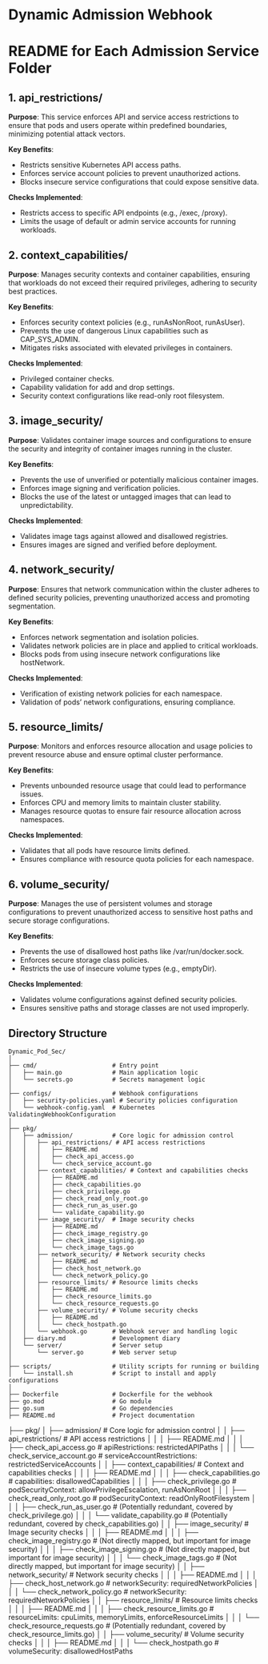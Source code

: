 # Dynamic Admission Webhook

# README for Each Admission Service Folder

## 1. api_restrictions/

**Purpose**: This service enforces API and service access restrictions to ensure that pods and users operate within predefined boundaries, minimizing potential attack vectors.

**Key Benefits**:
- Restricts sensitive Kubernetes API access paths.
- Enforces service account policies to prevent unauthorized actions.
- Blocks insecure service configurations that could expose sensitive data.

**Checks Implemented**:
- Restricts access to specific API endpoints (e.g., /exec, /proxy).
- Limits the usage of default or admin service accounts for running workloads.

## 2. context_capabilities/

**Purpose**: Manages security contexts and container capabilities, ensuring that workloads do not exceed their required privileges, adhering to security best practices.

**Key Benefits**:
- Enforces security context policies (e.g., runAsNonRoot, runAsUser).
- Prevents the use of dangerous Linux capabilities such as CAP_SYS_ADMIN.
- Mitigates risks associated with elevated privileges in containers.

**Checks Implemented**:
- Privileged container checks.
- Capability validation for add and drop settings.
- Security context configurations like read-only root filesystem.

## 3. image_security/

**Purpose**: Validates container image sources and configurations to ensure the security and integrity of container images running in the cluster.

**Key Benefits**:
- Prevents the use of unverified or potentially malicious container images.
- Enforces image signing and verification policies.
- Blocks the use of the latest or untagged images that can lead to unpredictability.

**Checks Implemented**:
- Validates image tags against allowed and disallowed registries.
- Ensures images are signed and verified before deployment.

## 4. network_security/

**Purpose**: Ensures that network communication within the cluster adheres to defined security policies, preventing unauthorized access and promoting segmentation.

**Key Benefits**:
- Enforces network segmentation and isolation policies.
- Validates network policies are in place and applied to critical workloads.
- Blocks pods from using insecure network configurations like hostNetwork.

**Checks Implemented**:
- Verification of existing network policies for each namespace.
- Validation of pods’ network configurations, ensuring compliance.

## 5. resource_limits/

**Purpose**: Monitors and enforces resource allocation and usage policies to prevent resource abuse and ensure optimal cluster performance.

**Key Benefits**:
- Prevents unbounded resource usage that could lead to performance issues.
- Enforces CPU and memory limits to maintain cluster stability.
- Manages resource quotas to ensure fair resource allocation across namespaces.

**Checks Implemented**:
- Validates that all pods have resource limits defined.
- Ensures compliance with resource quota policies for each namespace.

## 6. volume_security/

**Purpose**: Manages the use of persistent volumes and storage configurations to prevent unauthorized access to sensitive host paths and secure storage configurations.

**Key Benefits**:
- Prevents the use of disallowed host paths like /var/run/docker.sock.
- Enforces secure storage class policies.
- Restricts the use of insecure volume types (e.g., emptyDir).

**Checks Implemented**:
- Validates volume configurations against defined security policies.
- Ensures sensitive paths and storage classes are not used improperly.



## Directory Structure

```plaintext
Dynamic_Pod_Sec/
│
├── cmd/                     # Entry point
│   ├── main.go              # Main application logic
│   └── secrets.go           # Secrets management logic
│
├── configs/                 # Webhook configurations
│   ├── security-policies.yaml # Security policies configuration
│   └── webhook-config.yaml  # Kubernetes ValidatingWebhookConfiguration
│
├── pkg/
│   ├── admission/           # Core logic for admission control
│   │   ├── api_restrictions/ # API access restrictions
│   │   │   ├── README.md
│   │   │   ├── check_api_access.go
│   │   │   └── check_service_account.go
│   │   ├── context_capabilities/ # Context and capabilities checks
│   │   │   ├── README.md
│   │   │   ├── check_capabilities.go
│   │   │   ├── check_privilege.go
│   │   │   ├── check_read_only_root.go
│   │   │   ├── check_run_as_user.go
│   │   │   └── validate_capability.go
│   │   ├── image_security/  # Image security checks
│   │   │   ├── README.md
│   │   │   ├── check_image_registry.go
│   │   │   ├── check_image_signing.go
│   │   │   └── check_image_tags.go
│   │   ├── network_security/ # Network security checks
│   │   │   ├── README.md
│   │   │   ├── check_host_network.go
│   │   │   └── check_network_policy.go
│   │   ├── resource_limits/ # Resource limits checks
│   │   │   ├── README.md
│   │   │   ├── check_resource_limits.go
│   │   │   └── check_resource_requests.go
│   │   ├── volume_security/ # Volume security checks
│   │   │   ├── README.md
│   │   │   └── check_hostpath.go
│   │   └── webhook.go       # Webhook server and handling logic
│   ├── diary.md             # Development diary
│   └── server/              # Server setup
│       └── server.go        # Web server setup
│
├── scripts/                 # Utility scripts for running or building
│   └── install.sh           # Script to install and apply configurations
│
├── Dockerfile               # Dockerfile for the webhook
├── go.mod                   # Go module
├── go.sum                   # Go dependencies
├── README.md                # Project documentation

```
├── pkg/
│   ├── admission/           # Core logic for admission control
│   │   ├── api_restrictions/ # API access restrictions
│   │   │   ├── README.md
│   │   │   ├── check_api_access.go          # apiRestrictions: restrictedAPIPaths
│   │   │   └── check_service_account.go     # serviceAccountRestrictions: restrictedServiceAccounts
│   │   ├── context_capabilities/ # Context and capabilities checks
│   │   │   ├── README.md
│   │   │   ├── check_capabilities.go        # capabilities: disallowedCapabilities
│   │   │   ├── check_privilege.go           # podSecurityContext: allowPrivilegeEscalation, runAsNonRoot
│   │   │   ├── check_read_only_root.go      # podSecurityContext: readOnlyRootFilesystem
│   │   │   ├── check_run_as_user.go         # (Potentially redundant, covered by check_privilege.go)
│   │   │   └── validate_capability.go       # (Potentially redundant, covered by check_capabilities.go)
│   │   ├── image_security/  # Image security checks
│   │   │   ├── README.md
│   │   │   ├── check_image_registry.go      # (Not directly mapped, but important for image security)
│   │   │   ├── check_image_signing.go       # (Not directly mapped, but important for image security)
│   │   │   └── check_image_tags.go          # (Not directly mapped, but important for image security)
│   │   ├── network_security/ # Network security checks
│   │   │   ├── README.md
│   │   │   ├── check_host_network.go        # networkSecurity: requiredNetworkPolicies
│   │   │   └── check_network_policy.go      # networkSecurity: requiredNetworkPolicies
│   │   ├── resource_limits/ # Resource limits checks
│   │   │   ├── README.md
│   │   │   ├── check_resource_limits.go     # resourceLimits: cpuLimits, memoryLimits, enforceResourceLimits
│   │   │   └── check_resource_requests.go   # (Potentially redundant, covered by check_resource_limits.go)
│   │   ├── volume_security/ # Volume security checks
│   │   │   ├── README.md
│   │   │   └── check_hostpath.go            # volumeSecurity: disallowedHostPaths